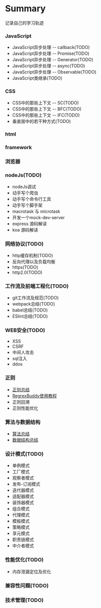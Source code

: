 # Summary
记录自己的学习轨迹

### JavaScript

* JavaScript异步处理 -- callback(TODO)
* JavaScript异步处理 -- Promise(TODO)
* JavaScript异步处理 -- Generator(TODO)
* JavaScript异步处理 -- async(TODO)
* JavaScript异步处理 -- Observable(TODO)
* JavaScript类继承(TODO)

### CSS

* CSS中的那些上下文 -- SC(TODO)
* CSS中的那些上下文 -- BFC(TODO)
* CSS中的那些上下文 -- IFC(TODO)
* 垂直居中的若干种方式(TODO)

### html

### framework

### 浏览器

### nodeJs(TODO)

* nodeJs调试
* 动手写个爬虫
* 动手写个命令行工具
* 动手写个脚手架
* macrotask 与 microtask
* 开发一个mock-dev-server
* express 源码解读
* koa 源码解读

### 网络协议(TODO)

* http缓存机制(TODO)
* 反向代理以及负载均衡
* https(TODO)
* http2.0(TODO)

### 工作流及前端工程化(TODO)

* git工作流及规范(TODO)
* webpack总结(TODO)
* babel总结(TODO)
* ESlint总结(TODO)

### WEB安全(TODO)

* XSS
* CSRF
* 中间人攻击
* sql注入
* ddos

### 正则

* [正则总结](https://github.com/herofei/study/blob/master/%E6%AD%A3%E5%88%99/%E6%AD%A3%E5%88%99.md)
* [RegrexBuddy使用教程](https://github.com/herofei/study/blob/master/%E6%AD%A3%E5%88%99/regexBuddy%E4%BD%BF%E7%94%A8%E6%95%99%E7%A8%8B.md)
* 正则回溯
* 正则性能优化

### 算法与数据结构

* [算法总结](https://github.com/herofei/study/blob/master/%E7%AE%97%E6%B3%95%E5%92%8C%E6%95%B0%E6%8D%AE%E7%BB%93%E6%9E%84/%E7%AE%97%E6%B3%95.md)
* [数据结构总结](https://github.com/herofei/study/blob/master/%E7%AE%97%E6%B3%95%E5%92%8C%E6%95%B0%E6%8D%AE%E7%BB%93%E6%9E%84/%E6%95%B0%E6%8D%AE%E7%BB%93%E6%9E%84.md)

### 设计模式(TODO)

* 单例模式
* 工厂模式
* 观察者模式
* 发布-订阅模式
* 迭代器模式
* 适配器模式
* 装饰器模式
* 组合模式
* 代理模式
* 模板模式
* 策略模式
* 享元模式
* 职责链模式
* 中介者模式

### 性能优化(TODO)

* 内存泄漏定位及优化

### 兼容性问题(TODO)

### 技术管理(TODO)
